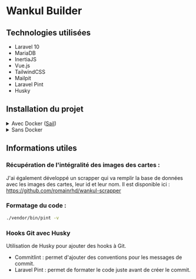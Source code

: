# Wankul Builder

## Technologies utilisées

- Laravel 10
- MariaDB
- InertiaJS
- Vue.js
- TailwindCSS
- Mailpit
- Laravel Pint
- Husky

## Installation du projet

<details>
<summary>Avec Docker (<a href="https://laravel.com/docs/10.x/sail">Sail</a>)</summary>

1. Récupération du projet :
    ```bash
    git clone git@github.com:romainrhd/wankul-builder.git
    ```
2. On se déplace dans le projet :
    ```bash
    cd wankul-builder/
    ```
3. On crée le fichier .env et on le remplit avec les bonnes informations :
   ```bash
   cp .env.example .env
   ```
   Il faut bien penser à mettre à jour les valeurs suivantes :
    - LOG_CHANNEL (Mettre daily pour avoir un fichier de log par jour)
4. Installation des dépendances :
    ```bash
    docker run --rm \
    -u "$(id -u):$(id -g)" \
    -v "$(pwd):/var/www/html" \
    -w /var/www/html \
    laravelsail/php82-composer:latest \
    composer install --ignore-platform-reqs
    ```
5. Installation de la base de données :
    ```bash
    sail artisan migrate --seed
    ```
6. Création du lien symbolique pour les images :
    ```bash
    sail artisan storage:link
    ```
7. Création du lien symbolique pour les images :
    ```bash
    sail artisan key:generate
    ```

</details>
<details>
<summary>Sans Docker</summary>

1. Récupération du projet :
    ```bash
    git clone git@github.com:romainrhd/wankul-builder.git
    ```
2. On se déplace dans le projet :
    ```bash
    cd wankul-builder/
    ```
3. On crée le fichier .env et on le remplit avec les bonnes informations :
    ```bash
    cp .env.example .env
    ```
   Il faut bien penser à mettre à jour les valeurs suivantes :
    - LOG_CHANNEL (Mettre daily pour avoir un fichier de log par jour)
4. Installation des dépendances :
    ```bash
    composer install
    ```
5. Installation de la base de données :
    ```bash
    php artisan migrate --seed
    ```
6. Création du lien symbolique pour les images :
   ```bash
   php artisan storage:link
    ```
7. Création de la clé Laravel :
   ```bash
   php artisan key:generate
    ```
8. Lancement du projet :
    ```bash
    php artisan serve
    ```

</details>

## Informations utiles

### Récupération de l'intégralité des images des cartes :

J'ai également développé un scrapper qui va remplir la base de données avec les images des cartes, leur id et leur nom.
Il est disponible ici : https://github.com/romainrhd/wankul-scrapper

### Formatage du code :

```bash
./vendor/bin/pint -v
```

### Hooks Git avec Husky
Utilisation de Husky pour ajouter des hooks à Git.
- Commitlint : permet d'ajouter des conventions pour les messages de commit.
- Laravel Pint : permet de formater le code juste avant de créer le commit.
